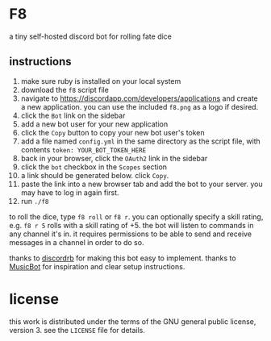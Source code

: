 # F8
a tiny self-hosted discord bot for rolling fate dice

## instructions
1. make sure ruby is installed on your local system
1. download the `f8` script file
1. navigate to https://discordapp.com/developers/applications and create a new application. you can use the included `f8.png` as a logo if desired.
1. click the `Bot` link on the sidebar
1. add a new bot user for your new application
1. click the `Copy` button to copy your new bot user's token
1. add a file named `config.yml` in the same directory as the script file, with contents `token: YOUR_BOT_TOKEN_HERE`
1. back in your browser, click the `OAuth2` link in the sidebar
1. click the `bot` checkbox in the `Scopes` section
1. a link should be generated below. click `Copy`.
1. paste the link into a new browser tab and add the bot to your server. you may have to log in again first.
1. run `./f8`

to roll the dice, type `f8 roll` or `f8 r`.
you can optionally specify a skill rating, e.g. `f8 r 5` rolls with a skill rating of +5.
the bot will listen to commands in any channel it's in.
it requires permissions to be able to send and receive messages in a channel in order to do so.

thanks to [discordrb](https://github.com/meew0/discordrb) for making this bot easy to implement.
thanks to [MusicBot](https://github.com/jagrosh/MusicBot) for inspiration and clear setup instructions.

# license
this work is distributed under the terms of the GNU general public license, version 3.
see the `LICENSE` file for details.